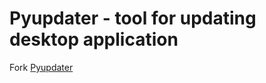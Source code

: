 # Pyupdater - tool for updating desktop application
Fork [Pyupdater](https://github.com/Digital-Sapphire/PyUpdater)
